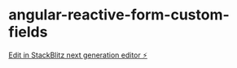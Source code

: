# angular-reactive-form-custom-fields

[Edit in StackBlitz next generation editor ⚡️](https://stackblitz.com/~/github.com/mrbrazzi/angular-reactive-form-custom-fields)